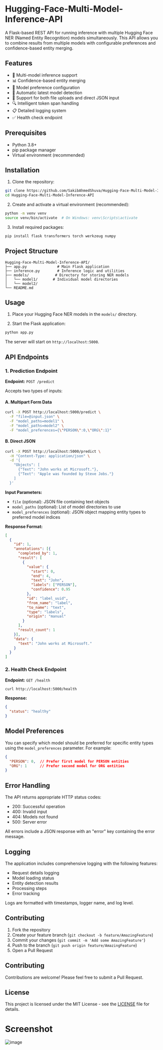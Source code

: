 # Hugging-Face-Multi-Model-Inference-API

A Flask-based REST API for running inference with multiple Hugging Face NER (Named Entity Recognition) models simultaneously. This API allows you to combine results from multiple models with configurable preferences and confidence-based entity merging.

## Features

- 🚀 Multi-model inference support
- 📊 Confidence-based entity merging
- 🎯 Model preference configuration
- 🔄 Automatic latest model detection
- 📁 Support for both file uploads and direct JSON input
- 🔍 Intelligent token span handling
- 📋 Detailed logging system
- ✅ Health check endpoint

## Prerequisites

- Python 3.8+
- pip package manager
- Virtual environment (recommended)

## Installation

1. Clone the repository:
```bash
git clone https://github.com/SakibAhmedShuva/Hugging-Face-Multi-Model-Inference-API.git
cd Hugging-Face-Multi-Model-Inference-API
```

2. Create and activate a virtual environment (recommended):
```bash
python -m venv venv
source venv/bin/activate  # On Windows: venv\Scripts\activate
```

3. Install required packages:
```bash
pip install flask transformers torch werkzeug numpy
```

## Project Structure

```
Hugging-Face-Multi-Model-Inference-API/
├── app.py              # Main Flask application
├── inference.py        # Inference logic and utilities
├── models/            # Directory for storing NER models
│   └── model1/       # Individual model directories
│   └── model2/
└── README.md
```

## Usage

1. Place your Hugging Face NER models in the `models/` directory.

2. Start the Flask application:
```bash
python app.py
```

The server will start on `http://localhost:5000`.

## API Endpoints

### 1. Prediction Endpoint

**Endpoint:** `POST /predict`

Accepts two types of inputs:

#### A. Multipart Form Data
```bash
curl -X POST http://localhost:5000/predict \
  -F "file=@input.json" \
  -F "model_paths=model1" \
  -F "model_paths=model2" \
  -F "model_preferences={\"PERSON\":0,\"ORG\":1}"
```

#### B. Direct JSON
```bash
curl -X POST http://localhost:5000/predict \
  -H "Content-Type: application/json" \
  -d '{
    "Objects": [
      {"Text": "John works at Microsoft."},
      {"Text": "Apple was founded by Steve Jobs."}
    ]
  }'
```

**Input Parameters:**
- `file` (optional): JSON file containing text objects
- `model_paths` (optional): List of model directories to use
- `model_preferences` (optional): JSON object mapping entity types to preferred model indices

**Response Format:**
```json
[
  {
    "id": 1,
    "annotations": [{
      "completed_by": 1,
      "result": [
        {
          "value": {
            "start": 0,
            "end": 4,
            "text": "John",
            "labels": ["PERSON"],
            "confidence": 0.95
          },
          "id": "label_uuid",
          "from_name": "label",
          "to_name": "text",
          "type": "labels",
          "origin": "manual"
        }
      ],
      "result_count": 1
    }],
    "data": {
      "text": "John works at Microsoft."
    }
  }
]
```

### 2. Health Check Endpoint

**Endpoint:** `GET /health`

```bash
curl http://localhost:5000/health
```

**Response:**
```json
{
  "status": "healthy"
}
```

## Model Preferences

You can specify which model should be preferred for specific entity types using the `model_preferences` parameter. For example:

```json
{
  "PERSON": 0,  // Prefer first model for PERSON entities
  "ORG": 1      // Prefer second model for ORG entities
}
```

## Error Handling

The API returns appropriate HTTP status codes:
- 200: Successful operation
- 400: Invalid input
- 404: Models not found
- 500: Server error

All errors include a JSON response with an "error" key containing the error message.

## Logging

The application includes comprehensive logging with the following features:
- Request details logging
- Model loading status
- Entity detection results
- Processing steps
- Error tracking

Logs are formatted with timestamps, logger name, and log level.

## Contributing

1. Fork the repository
2. Create your feature branch (`git checkout -b feature/AmazingFeature`)
3. Commit your changes (`git commit -m 'Add some AmazingFeature'`)
4. Push to the branch (`git push origin feature/AmazingFeature`)
5. Open a Pull Request

## Contributing

Contributions are welcome! Please feel free to submit a Pull Request.

## License

This project is licensed under the MIT License - see the [LICENSE](LICENSE) file for details.

# Screenshot
![image](https://github.com/user-attachments/assets/2b8aed42-93c6-4c42-86d3-c7fcaa7e69f6)
